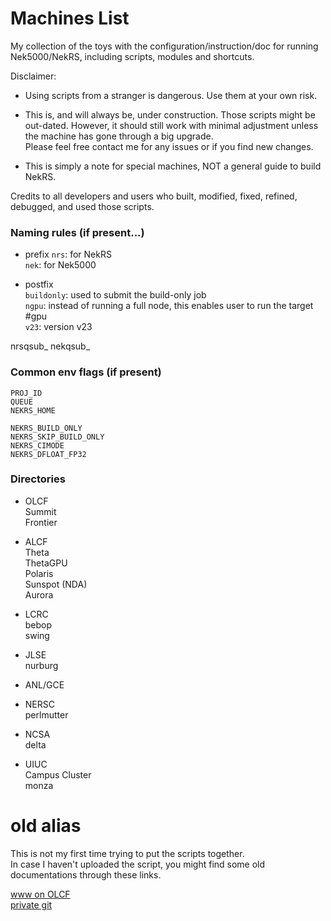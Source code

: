 # Machines List

My collection of the toys with the configuration/instruction/doc for running Nek5000/NekRS, including scripts, modules and shortcuts.

Disclaimer:       
- Using scripts from a stranger is dangerous. Use them at your own risk.   
- This is, and will always be, under construction.
  Those scripts might be out-dated. However, it should still work with minimal adjustment unless the machine has gone through a big upgrade.      
  Please feel free contact me for any issues or if you find new changes.    

- This is simply a note for special machines, NOT a general guide to build NekRS.    

Credits to all developers and users who built, modified, fixed, refined, debugged, and used those scripts. 


### Naming rules (if present...)

- prefix
  `nrs`: for NekRS      
  `nek`: for Nek5000    

- postfix   
  `buildonly`: used to submit the build-only job         
  `ngpu`: instead of running a full node, this enables user to run the target #gpu     
  `v23`: version v23    

nrsqsub_<machine>
nekqsub_<machine>


### Common env flags (if present)

```
PROJ_ID
QUEUE
NEKRS_HOME

NEKRS_BUILD_ONLY
NEKRS_SKIP_BUILD_ONLY
NEKRS_CIMODE
NEKRS_DFLOAT_FP32
```


### Directories

- OLCF      
  Summit          
  Frontier        

- ALCF      
  Theta        
  ThetaGPU        
  Polaris      
  Sunspot (NDA)         
  Aurora

- LCRC      
  bebop     
  swing     

- JLSE      
  nurburg

- ANL/GCE

- NERSC     
  perlmutter         

- NCSA   
  delta        

- UIUC   
  Campus Cluster     
  monza     


      


# old alias

This is not my first time trying to put the scripts together.     
In case I haven't uploaded the script, you might find some old documentations through these links.

[www on OLCF](https://users.nccs.gov/~ylan/machines_list/)        
[private git](https://github.com/misunmin/ceed-yuhsiang/tree/master/2022_Summer/scales_crusher/scripts)

